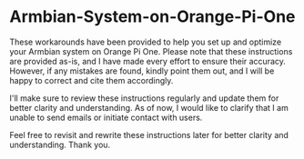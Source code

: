 # Armbian-System-on-Orange-Pi-One





These workarounds have been provided to help you set up and optimize your 
Armbian system on Orange Pi One. Please note that these instructions are 
provided as-is, and I have made every effort to ensure their accuracy. 
However, if any mistakes are found, kindly point them out, and I will be 
happy to correct and cite them accordingly.

I'll make sure to review these instructions regularly and update them for 
better clarity and understanding. As of now, I would like to clarify that 
I am unable to send emails or initiate contact with users.

Feel free to revisit and rewrite these instructions later for better clarity 
and understanding. Thank you.
